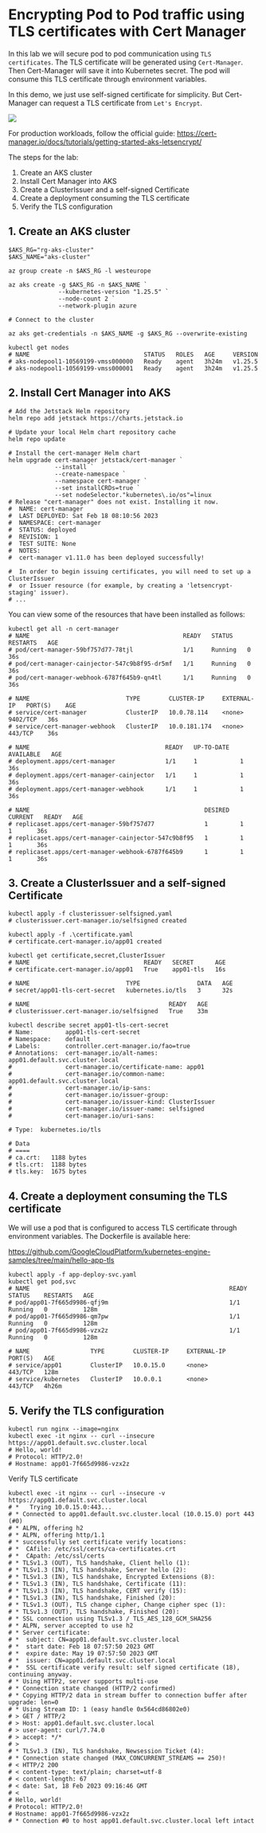 # Encrypting Pod to Pod traffic using TLS certificates with Cert Manager

In this lab we will secure pod to pod communication using `TLS certificates`.
The TLS certificate will be generated using `Cert-Manager`. 
Then Cert-Manager will save it into Kubernetes secret.
The pod will consume this TLS certificate through environment variables.

In this demo, we just use self-signed certificate for simplicity. 
But Cert-Manager can request a TLS certificate from `Let's Encrypt`.

<img src="./media/architecture.png"/>

For production workloads, follow the official guide: https://cert-manager.io/docs/tutorials/getting-started-aks-letsencrypt/

The steps for the lab:
1. Create an AKS cluster
2. Install Cert Manager into AKS
3. Create a ClusterIssuer and a self-signed Certificate
4. Create a deployment consuming the TLS certificate
5. Verify the TLS configuration

## 1. Create an AKS cluster

```shell
$AKS_RG="rg-aks-cluster"
$AKS_NAME="aks-cluster"

az group create -n $AKS_RG -l westeurope

az aks create -g $AKS_RG -n $AKS_NAME `
              --kubernetes-version "1.25.5" `
              --node-count 2 `
              --network-plugin azure

# Connect to the cluster

az aks get-credentials -n $AKS_NAME -g $AKS_RG --overwrite-existing

kubectl get nodes
# NAME                                STATUS   ROLES   AGE     VERSION
# aks-nodepool1-10569199-vmss000000   Ready    agent   3h24m   v1.25.5
# aks-nodepool1-10569199-vmss000001   Ready    agent   3h24m   v1.25.5
```

## 2. Install Cert Manager into AKS

```shell
# Add the Jetstack Helm repository
helm repo add jetstack https://charts.jetstack.io

# Update your local Helm chart repository cache
helm repo update

# Install the cert-manager Helm chart
helm upgrade cert-manager jetstack/cert-manager `
             --install `
             --create-namespace `
             --namespace cert-manager `
             --set installCRDs=true `
             --set nodeSelector."kubernetes\.io/os"=linux
# Release "cert-manager" does not exist. Installing it now.
#  NAME: cert-manager
#  LAST DEPLOYED: Sat Feb 18 08:10:56 2023
#  NAMESPACE: cert-manager
#  STATUS: deployed
#  REVISION: 1
#  TEST SUITE: None
#  NOTES:
#  cert-manager v1.11.0 has been deployed successfully!
 
#  In order to begin issuing certificates, you will need to set up a ClusterIssuer
#  or Issuer resource (for example, by creating a 'letsencrypt-staging' issuer).
# ...
```

You can view some of the resources that have been installed as follows:

```shell
kubectl get all -n cert-manager 
# NAME                                           READY   STATUS    RESTARTS   AGE
# pod/cert-manager-59bf757d77-78tjl              1/1     Running   0          36s
# pod/cert-manager-cainjector-547c9b8f95-dr5mf   1/1     Running   0          36s
# pod/cert-manager-webhook-6787f645b9-qn4tl      1/1     Running   0          36s

# NAME                           TYPE        CLUSTER-IP     EXTERNAL-IP   PORT(S)    AGE
# service/cert-manager           ClusterIP   10.0.78.114    <none>        9402/TCP   36s
# service/cert-manager-webhook   ClusterIP   10.0.181.174   <none>        443/TCP    36s

# NAME                                      READY   UP-TO-DATE   AVAILABLE   AGE
# deployment.apps/cert-manager              1/1     1            1           36s
# deployment.apps/cert-manager-cainjector   1/1     1            1           36s
# deployment.apps/cert-manager-webhook      1/1     1            1           36s

# NAME                                                 DESIRED   CURRENT   READY   AGE
# replicaset.apps/cert-manager-59bf757d77              1         1         1       36s
# replicaset.apps/cert-manager-cainjector-547c9b8f95   1         1         1       36s
# replicaset.apps/cert-manager-webhook-6787f645b9      1         1         1       36s
```

## 3. Create a ClusterIssuer and a self-signed Certificate

```shell
kubectl apply -f clusterissuer-selfsigned.yaml
# clusterissuer.cert-manager.io/selfsigned created

kubectl apply -f .\certificate.yaml
# certificate.cert-manager.io/app01 created

kubectl get certificate,secret,ClusterIssuer
# NAME                                READY   SECRET      AGE
# certificate.cert-manager.io/app01   True    app01-tls   16s

# NAME                           TYPE                DATA   AGE
# secret/app01-tls-cert-secret   kubernetes.io/tls   3      32s

# NAME                                       READY   AGE
# clusterissuer.cert-manager.io/selfsigned   True    33m
```

```shell
kubectl describe secret app01-tls-cert-secret
# Name:         app01-tls-cert-secret
# Namespace:    default
# Labels:       controller.cert-manager.io/fao=true
# Annotations:  cert-manager.io/alt-names: app01.default.svc.cluster.local
#               cert-manager.io/certificate-name: app01
#               cert-manager.io/common-name: app01.default.svc.cluster.local
#               cert-manager.io/ip-sans:
#               cert-manager.io/issuer-group:
#               cert-manager.io/issuer-kind: ClusterIssuer
#               cert-manager.io/issuer-name: selfsigned
#               cert-manager.io/uri-sans:

# Type:  kubernetes.io/tls

# Data
# ====
# ca.crt:   1188 bytes
# tls.crt:  1188 bytes
# tls.key:  1675 bytes
```

## 4. Create a deployment consuming the TLS certificate

We will use a pod that is configured to access TLS certificate through environment variables. The Dockerfile is available here:

https://github.com/GoogleCloudPlatform/kubernetes-engine-samples/tree/main/hello-app-tls

```shell
kubectl apply -f app-deploy-svc.yaml
kubectl get pod,svc
# NAME                                                        READY   STATUS    RESTARTS   AGE
# pod/app01-7f665d9986-qfj9m                                  1/1     Running   0          128m
# pod/app01-7f665d9986-qm7pw                                  1/1     Running   0          128m
# pod/app01-7f665d9986-vzx2z                                  1/1     Running   0          128m

# NAME                 TYPE        CLUSTER-IP     EXTERNAL-IP   PORT(S)   AGE
# service/app01        ClusterIP   10.0.15.0      <none>        443/TCP   128m
# service/kubernetes   ClusterIP   10.0.0.1       <none>        443/TCP   4h26m
```

## 5. Verify the TLS configuration

```shell
kubectl run nginx --image=nginx
kubectl exec -it nginx -- curl --insecure https://app01.default.svc.cluster.local
# Hello, world!
# Protocol: HTTP/2.0!
# Hostname: app01-7f665d9986-vzx2z
```

Verify TLS certificate

```shell
kubectl exec -it nginx -- curl --insecure -v https://app01.default.svc.cluster.local
# *   Trying 10.0.15.0:443...
# * Connected to app01.default.svc.cluster.local (10.0.15.0) port 443 (#0)
# * ALPN, offering h2
# * ALPN, offering http/1.1
# * successfully set certificate verify locations:
# *  CAfile: /etc/ssl/certs/ca-certificates.crt
# *  CApath: /etc/ssl/certs
# * TLSv1.3 (OUT), TLS handshake, Client hello (1):
# * TLSv1.3 (IN), TLS handshake, Server hello (2):
# * TLSv1.3 (IN), TLS handshake, Encrypted Extensions (8):
# * TLSv1.3 (IN), TLS handshake, Certificate (11):
# * TLSv1.3 (IN), TLS handshake, CERT verify (15):
# * TLSv1.3 (IN), TLS handshake, Finished (20):
# * TLSv1.3 (OUT), TLS change cipher, Change cipher spec (1):
# * TLSv1.3 (OUT), TLS handshake, Finished (20):
# * SSL connection using TLSv1.3 / TLS_AES_128_GCM_SHA256
# * ALPN, server accepted to use h2
# * Server certificate:
# *  subject: CN=app01.default.svc.cluster.local
# *  start date: Feb 18 07:57:50 2023 GMT
# *  expire date: May 19 07:57:50 2023 GMT
# *  issuer: CN=app01.default.svc.cluster.local
# *  SSL certificate verify result: self signed certificate (18), continuing anyway.
# * Using HTTP2, server supports multi-use
# * Connection state changed (HTTP/2 confirmed)
# * Copying HTTP/2 data in stream buffer to connection buffer after upgrade: len=0
# * Using Stream ID: 1 (easy handle 0x564cd86802e0)
# > GET / HTTP/2
# > Host: app01.default.svc.cluster.local
# > user-agent: curl/7.74.0
# > accept: */*
# >
# * TLSv1.3 (IN), TLS handshake, Newsession Ticket (4):
# * Connection state changed (MAX_CONCURRENT_STREAMS == 250)!
# < HTTP/2 200
# < content-type: text/plain; charset=utf-8
# < content-length: 67
# < date: Sat, 18 Feb 2023 09:16:46 GMT
# <
# Hello, world!
# Protocol: HTTP/2.0!
# Hostname: app01-7f665d9986-vzx2z
# * Connection #0 to host app01.default.svc.cluster.local left intact
```